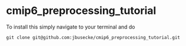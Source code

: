 # cmip6_preprocessing_tutorial

To install this simply navigate to your terminal and do

```
git clone git@github.com:jbusecke/cmip6_preprocessing_tutorial.git
```